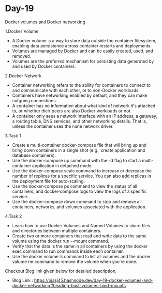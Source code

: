 
# Day-19

Docker volumes and Docker networking

1.Docker Volume
- A Docker volume is a way to store data outside the container filesystem, enabling data persistence across container restarts and deployments.
- Volumes are managed by Docker and can be easily created, used, and removed.
- Volumes are the preferred mechanism for persisting data generated by and used by Docker containers.

2.Docker Network
- Container networking refers to the ability for containers to connect to and communicate with each other, or to non-Docker workloads.
- Containers have networking enabled by default, and they can make outgoing connections.
- A container has no information about what kind of network it's attached to, or whether their peers are also Docker workloads or not.
- A container only sees a network interface with an IP address, a gateway, a routing table, DNS services, and other networking details. That is, unless the container uses the none network driver.


3.Task 1
- Create a multi-container docker-compose file that will bring up and bring down containers in a single shot (e.g., create application and database containers).
- Use the docker-compose up command with the -d flag to start a multi-container application in detached mode.
- Use the docker-compose scale command to increase or decrease the number of replicas for a specific service. You can also add replicas in the deployment file for auto-scaling.
- Use the docker-compose ps command to view the status of all containers, and docker-compose logs to view the logs of a specific service.
- Use the docker-compose down command to stop and remove all containers, networks, and volumes associated with the application.

4.Task 2
- Learn how to use Docker Volumes and Named Volumes to share files and directories between multiple containers.
- Create two or more containers that read and write data to the same volume using the docker run --mount command.
- Verify that the data is the same in all containers by using the docker exec command to run commands inside each container.
- Use the docker volume ls command to list all volumes and the docker volume rm command to remove the volume when you're done.


Checkout Blog link given below for detailed description,

- Blog Link : https://ojasj45.hashnode.dev/day-19-docker-volumes-and-docker-networking#heading-host-volumes-bind-mounts